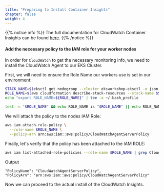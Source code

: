 ```yaml
---
title: "Preparing to Install Container Insights"
chapter: false
weight: 4
---
```


{{% notice info %}}
The full documentation for CloudWatch Container Insights can be found [here](https://docs.aws.amazon.com/AmazonCloudWatch/latest/monitoring/deploy-container-insights-EKS.html).
{{% /notice %}}

#### Add the necessary policy to the IAM role for your worker nodes

In order for `CloudWatch` to get the necessary monitoring info, we need to install the CloudWatch Agent to our EKS Cluster.

First, we will need to ensure the Role Name our workers use is set in our environment:

```bash
STACK_NAME=$(eksctl get nodegroup --cluster eksworkshop-eksctl -o json | jq -r '.[].StackName')
ROLE_NAME=$(aws cloudformation describe-stack-resources --stack-name $STACK_NAME | jq -r '.StackResources[] | select(.ResourceType=="AWS::IAM::Role") | .PhysicalResourceId')
echo "export ROLE_NAME=${ROLE_NAME}" | tee -a ~/.bash_profile

test -n "$ROLE_NAME" && echo ROLE_NAME is "$ROLE_NAME" || echo ROLE_NAME is not set
```

We will attach the policy to the nodes IAM Role:

```bash
aws iam attach-role-policy \
  --role-name $ROLE_NAME \
  --policy-arn arn:aws:iam::aws:policy/CloudWatchAgentServerPolicy
```

Finally, let's verify that the policy has been attached to the IAM ROLE:

```bash
aws iam list-attached-role-policies --role-name $ROLE_NAME | grep CloudWatchAgentServerPolicy || echo 'Policy not found'
```

Output
```output
"PolicyName": "CloudWatchAgentServerPolicy",
"PolicyArn": "arn:aws:iam::aws:policy/CloudWatchAgentServerPolicy"
```

Now we can proceed to the actual install of the CloudWatch Insights.
